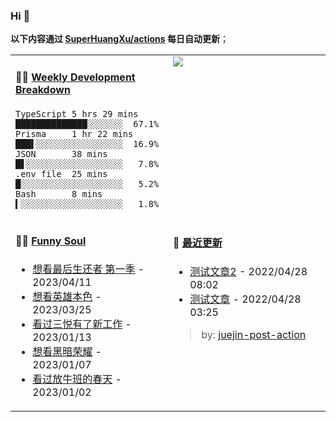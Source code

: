 
### Hi 👋

**以下内容通过 <a href="https://github.com/SuperHuangXu/SuperHuangXu/actions" target="_blank">SuperHuangXu/actions</a> 每日自动更新**；

<table width="800px">
<tr>
<td valign="top" width="50%">

#### 🏊‍♂️ <a href="https://gist.github.com/SuperHuangXu/d3e32e70ad1d22b5a3c5e8fc3c67dcc5" target="_blank">Weekly Development Breakdown</a>

```text
TypeScript 5 hrs 29 mins  ██████████████░░░░░░░  67.1%
Prisma     1 hr 22 mins   ███▌░░░░░░░░░░░░░░░░░  16.9%
JSON       38 mins        █▋░░░░░░░░░░░░░░░░░░░   7.8%
.env file  25 mins        █░░░░░░░░░░░░░░░░░░░░   5.2%
Bash       8 mins         ▍░░░░░░░░░░░░░░░░░░░░   1.8%
```

</td>
<td valign="top" width="50%">
<a href="https://github.com/SuperHuangXu">
  <img align="center" src="https://github-readme-stats.vercel.app/api/top-langs/?username=SuperHuangXu&layout=compact&theme=radical" />
</a>
</td>
</tr>
<tr>
<td valign="top" width="50%">

#### 🤾‍♂️ <a href="https://www.douban.com/people/135404786/" target="_blank">Funny Soul</a>

* <a href='http://movie.douban.com/subject/25848328/' target='_blank'>想看最后生还者 第一季</a> - 2023/04/11
* <a href='http://movie.douban.com/subject/1297574/' target='_blank'>想看英雄本色</a> - 2023/03/25
* <a href='http://movie.douban.com/subject/35637224/' target='_blank'>看过三悦有了新工作</a> - 2023/01/13
* <a href='http://movie.douban.com/subject/35314632/' target='_blank'>想看黑暗荣耀</a> - 2023/01/07
* <a href='http://movie.douban.com/subject/1291549/' target='_blank'>看过放牛班的春天</a> - 2023/01/02

</td>
<td valign="top" width="50%">

#### 🤾‍ <a href="https://juejin.cn/user/4142615541064046" target="_blank">最近更新</a>
  * <a href='https://juejin.cn/post/7091561831067566117' target='_blank'>测试文章2</a> - 2022/04/28 08:02
* <a href='https://juejin.cn/post/7091490504222703652' target='_blank'>测试文章</a> - 2022/04/28 03:25

> by: [juejin-post-action](https://github.com/SuperHuangXu/juejin-post-action)

</td>
</tr>
</table>
